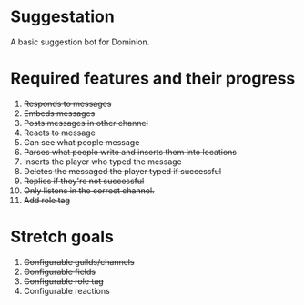 # Suggestation
A basic suggestion bot for Dominion.

# Required features and their progress

1. ~~Responds to messages~~
2. ~~Embeds messages~~
3. ~~Posts messages in other channel~~
4. ~~Reacts to message~~
5. ~~Can see what people message~~
6. ~~Parses what people write and inserts them into locations~~
7. ~~Inserts the player who typed the message~~
8. ~~Deletes the messaged the player typed if successful~~
9. ~~Replies if they're not successful~~
10. ~~Only listens in the correct channel.~~
11. ~~Add role tag~~

# Stretch goals
1. ~~Configurable guilds/channels~~
2. ~~Configurable fields~~
3. ~~Configurable role tag~~
4. Configurable reactions